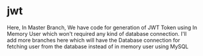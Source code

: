 # jwt

Here, In Master Branch, We have code for generation of JWT Token using In Memory User which won't required any kind of database connection.
I'll add more branches here which will have the Database connection for fetching user from the database instead of in memory user using MySQL
